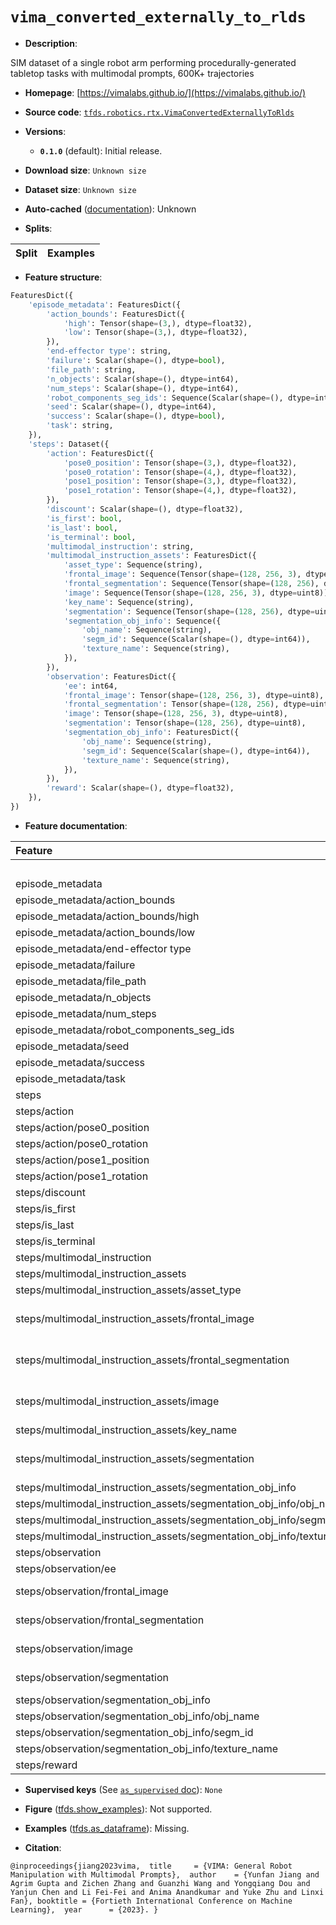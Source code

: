 <div itemscope itemtype="http://schema.org/Dataset">
  <div itemscope itemprop="includedInDataCatalog" itemtype="http://schema.org/DataCatalog">
    <meta itemprop="name" content="TensorFlow Datasets" />
  </div>
  <meta itemprop="name" content="vima_converted_externally_to_rlds" />
  <meta itemprop="description" content="SIM dataset of a single robot arm performing procedurally-generated tabletop tasks with multimodal prompts, 600K+ trajectories&#10;&#10;To use this dataset:&#10;&#10;```python&#10;import tensorflow_datasets as tfds&#10;&#10;ds = tfds.load(&#x27;vima_converted_externally_to_rlds&#x27;, split=&#x27;train&#x27;)&#10;for ex in ds.take(4):&#10;  print(ex)&#10;```&#10;&#10;See [the guide](https://www.tensorflow.org/datasets/overview) for more&#10;informations on [tensorflow_datasets](https://www.tensorflow.org/datasets).&#10;&#10;" />
  <meta itemprop="url" content="https://www.tensorflow.org/datasets/catalog/vima_converted_externally_to_rlds" />
  <meta itemprop="sameAs" content="https://vimalabs.github.io/" />
  <meta itemprop="citation" content="@inproceedings{jiang2023vima,  title     = {VIMA: General Robot Manipulation with Multimodal Prompts},  author    = {Yunfan Jiang and Agrim Gupta and Zichen Zhang and Guanzhi Wang and Yongqiang Dou and Yanjun Chen and Li Fei-Fei and Anima Anandkumar and Yuke Zhu and Linxi Fan}, booktitle = {Fortieth International Conference on Machine Learning},  year      = {2023}. }" />
</div>

# `vima_converted_externally_to_rlds`


*   **Description**:

SIM dataset of a single robot arm performing procedurally-generated tabletop
tasks with multimodal prompts, 600K+ trajectories

*   **Homepage**: [https://vimalabs.github.io/](https://vimalabs.github.io/)

*   **Source code**:
    [`tfds.robotics.rtx.VimaConvertedExternallyToRlds`](https://github.com/tensorflow/datasets/tree/master/tensorflow_datasets/robotics/rtx/rtx.py)

*   **Versions**:

    *   **`0.1.0`** (default): Initial release.

*   **Download size**: `Unknown size`

*   **Dataset size**: `Unknown size`

*   **Auto-cached**
    ([documentation](https://www.tensorflow.org/datasets/performances#auto-caching)):
    Unknown

*   **Splits**:

Split | Examples
:---- | -------:

*   **Feature structure**:

```python
FeaturesDict({
    'episode_metadata': FeaturesDict({
        'action_bounds': FeaturesDict({
            'high': Tensor(shape=(3,), dtype=float32),
            'low': Tensor(shape=(3,), dtype=float32),
        }),
        'end-effector type': string,
        'failure': Scalar(shape=(), dtype=bool),
        'file_path': string,
        'n_objects': Scalar(shape=(), dtype=int64),
        'num_steps': Scalar(shape=(), dtype=int64),
        'robot_components_seg_ids': Sequence(Scalar(shape=(), dtype=int64)),
        'seed': Scalar(shape=(), dtype=int64),
        'success': Scalar(shape=(), dtype=bool),
        'task': string,
    }),
    'steps': Dataset({
        'action': FeaturesDict({
            'pose0_position': Tensor(shape=(3,), dtype=float32),
            'pose0_rotation': Tensor(shape=(4,), dtype=float32),
            'pose1_position': Tensor(shape=(3,), dtype=float32),
            'pose1_rotation': Tensor(shape=(4,), dtype=float32),
        }),
        'discount': Scalar(shape=(), dtype=float32),
        'is_first': bool,
        'is_last': bool,
        'is_terminal': bool,
        'multimodal_instruction': string,
        'multimodal_instruction_assets': FeaturesDict({
            'asset_type': Sequence(string),
            'frontal_image': Sequence(Tensor(shape=(128, 256, 3), dtype=uint8)),
            'frontal_segmentation': Sequence(Tensor(shape=(128, 256), dtype=uint8)),
            'image': Sequence(Tensor(shape=(128, 256, 3), dtype=uint8)),
            'key_name': Sequence(string),
            'segmentation': Sequence(Tensor(shape=(128, 256), dtype=uint8)),
            'segmentation_obj_info': Sequence({
                'obj_name': Sequence(string),
                'segm_id': Sequence(Scalar(shape=(), dtype=int64)),
                'texture_name': Sequence(string),
            }),
        }),
        'observation': FeaturesDict({
            'ee': int64,
            'frontal_image': Tensor(shape=(128, 256, 3), dtype=uint8),
            'frontal_segmentation': Tensor(shape=(128, 256), dtype=uint8),
            'image': Tensor(shape=(128, 256, 3), dtype=uint8),
            'segmentation': Tensor(shape=(128, 256), dtype=uint8),
            'segmentation_obj_info': FeaturesDict({
                'obj_name': Sequence(string),
                'segm_id': Sequence(Scalar(shape=(), dtype=int64)),
                'texture_name': Sequence(string),
            }),
        }),
        'reward': Scalar(shape=(), dtype=float32),
    }),
})
```

*   **Feature documentation**:

Feature                                                                | Class            | Shape               | Dtype   | Description
:--------------------------------------------------------------------- | :--------------- | :------------------ | :------ | :----------
                                                                       | FeaturesDict     |                     |         |
episode_metadata                                                       | FeaturesDict     |                     |         |
episode_metadata/action_bounds                                         | FeaturesDict     |                     |         |
episode_metadata/action_bounds/high                                    | Tensor           | (3,)                | float32 |
episode_metadata/action_bounds/low                                     | Tensor           | (3,)                | float32 |
episode_metadata/end-effector type                                     | Tensor           |                     | string  |
episode_metadata/failure                                               | Scalar           |                     | bool    |
episode_metadata/file_path                                             | Tensor           |                     | string  |
episode_metadata/n_objects                                             | Scalar           |                     | int64   |
episode_metadata/num_steps                                             | Scalar           |                     | int64   |
episode_metadata/robot_components_seg_ids                              | Sequence(Scalar) | (None,)             | int64   |
episode_metadata/seed                                                  | Scalar           |                     | int64   |
episode_metadata/success                                               | Scalar           |                     | bool    |
episode_metadata/task                                                  | Tensor           |                     | string  |
steps                                                                  | Dataset          |                     |         |
steps/action                                                           | FeaturesDict     |                     |         |
steps/action/pose0_position                                            | Tensor           | (3,)                | float32 |
steps/action/pose0_rotation                                            | Tensor           | (4,)                | float32 |
steps/action/pose1_position                                            | Tensor           | (3,)                | float32 |
steps/action/pose1_rotation                                            | Tensor           | (4,)                | float32 |
steps/discount                                                         | Scalar           |                     | float32 |
steps/is_first                                                         | Tensor           |                     | bool    |
steps/is_last                                                          | Tensor           |                     | bool    |
steps/is_terminal                                                      | Tensor           |                     | bool    |
steps/multimodal_instruction                                           | Tensor           |                     | string  |
steps/multimodal_instruction_assets                                    | FeaturesDict     |                     |         |
steps/multimodal_instruction_assets/asset_type                         | Sequence(Tensor) | (None,)             | string  |
steps/multimodal_instruction_assets/frontal_image                      | Sequence(Tensor) | (None, 128, 256, 3) | uint8   |
steps/multimodal_instruction_assets/frontal_segmentation               | Sequence(Tensor) | (None, 128, 256)    | uint8   |
steps/multimodal_instruction_assets/image                              | Sequence(Tensor) | (None, 128, 256, 3) | uint8   |
steps/multimodal_instruction_assets/key_name                           | Sequence(Tensor) | (None,)             | string  |
steps/multimodal_instruction_assets/segmentation                       | Sequence(Tensor) | (None, 128, 256)    | uint8   |
steps/multimodal_instruction_assets/segmentation_obj_info              | Sequence         |                     |         |
steps/multimodal_instruction_assets/segmentation_obj_info/obj_name     | Sequence(Tensor) | (None,)             | string  |
steps/multimodal_instruction_assets/segmentation_obj_info/segm_id      | Sequence(Scalar) | (None,)             | int64   |
steps/multimodal_instruction_assets/segmentation_obj_info/texture_name | Sequence(Tensor) | (None,)             | string  |
steps/observation                                                      | FeaturesDict     |                     |         |
steps/observation/ee                                                   | Tensor           |                     | int64   |
steps/observation/frontal_image                                        | Tensor           | (128, 256, 3)       | uint8   |
steps/observation/frontal_segmentation                                 | Tensor           | (128, 256)          | uint8   |
steps/observation/image                                                | Tensor           | (128, 256, 3)       | uint8   |
steps/observation/segmentation                                         | Tensor           | (128, 256)          | uint8   |
steps/observation/segmentation_obj_info                                | FeaturesDict     |                     |         |
steps/observation/segmentation_obj_info/obj_name                       | Sequence(Tensor) | (None,)             | string  |
steps/observation/segmentation_obj_info/segm_id                        | Sequence(Scalar) | (None,)             | int64   |
steps/observation/segmentation_obj_info/texture_name                   | Sequence(Tensor) | (None,)             | string  |
steps/reward                                                           | Scalar           |                     | float32 |

*   **Supervised keys** (See
    [`as_supervised` doc](https://www.tensorflow.org/datasets/api_docs/python/tfds/load#args)):
    `None`

*   **Figure**
    ([tfds.show_examples](https://www.tensorflow.org/datasets/api_docs/python/tfds/visualization/show_examples)):
    Not supported.

*   **Examples**
    ([tfds.as_dataframe](https://www.tensorflow.org/datasets/api_docs/python/tfds/as_dataframe)):
    Missing.

*   **Citation**:

```
@inproceedings{jiang2023vima,  title     = {VIMA: General Robot Manipulation with Multimodal Prompts},  author    = {Yunfan Jiang and Agrim Gupta and Zichen Zhang and Guanzhi Wang and Yongqiang Dou and Yanjun Chen and Li Fei-Fei and Anima Anandkumar and Yuke Zhu and Linxi Fan}, booktitle = {Fortieth International Conference on Machine Learning},  year      = {2023}. }
```

